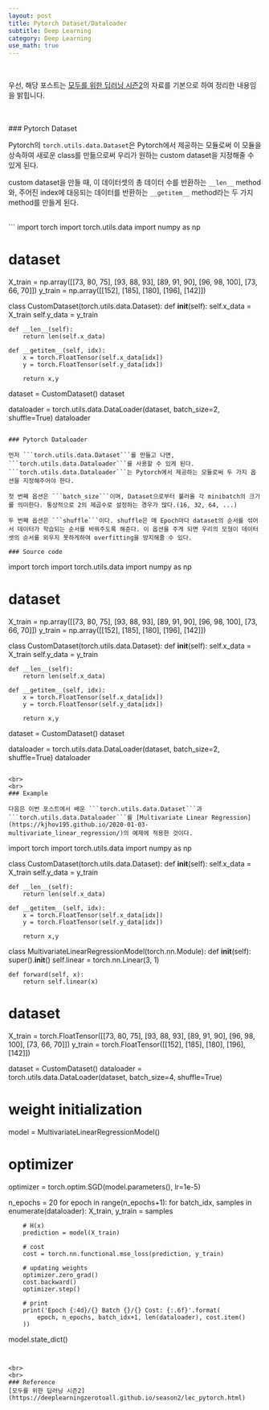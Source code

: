 ```yaml
---
layout: post
title: Pytorch Dataset/Dataloader
subtitle: Deep Learning
category: Deep Learning
use_math: true
---
```


<br>

우선, 해당 포스트는 [모두를 위한 딥러닝 시즌2](https://deeplearningzerotoall.github.io/season2/lec_pytorch.html)의 자료를 기본으로 하여 정리한 내용임을 밝힙니다.

<br>
<br>
### Pytorch Dataset

Pytorch의 ```torch.utils.data.Dataset```은 Pytorch에서 제공하는 모듈로써 이 모듈을 상속하여 새로운 class를 만듦으로써 우리가 원하는 custom dataset을 지정해줄 수 있게 된다.

custom dataset을 만들 때, 이 데이터셋의 총 데이터 수를 반환하는  ```__len__``` method와, 주어진 index에 대응되는 데이터를 반환하는 ```__getitem__``` method라는 두 가지 method를 만들게 된다.

<br>
```
import torch
import torch.utils.data
import numpy as np

# dataset
X_train = np.array([[73, 80, 75],
                             [93, 88, 93],
                             [89, 91, 90],
                             [96, 98, 100],
                             [73, 66, 70]])
y_train = np.array([[152], [185], [180], [196], [142]])


class CustomDataset(torch.utils.data.Dataset):
    def __init__(self):
        self.x_data = X_train
        self.y_data = y_train

    def __len__(self):
        return len(self.x_data)

    def __getitem__(self, idx):
        x = torch.FloatTensor(self.x_data[idx])
        y = torch.FloatTensor(self.y_data[idx])

        return x,y

dataset = CustomDataset()
dataset

dataloader = torch.utils.data.DataLoader(dataset, batch_size=2, shuffle=True)
dataloader
```

### Pytorch Dataloader

먼저 ```torch.utils.data.Dataset```를 만들고 나면, ```torch.utils.data.Dataloader```를 사용할 수 있게 된다. ```torch.utils.data.Dataloader```는 Pytorch에서 제공하는 모듈로써 두 가지 옵션을 지정해주어야 한다.

첫 번째 옵션은 ```batch_size```이며, Dataset으로부터 불러올 각 minibatch의 크기를 의미한다. 통상적으로 2의 제곱수로 설정하는 경우가 많다.(16, 32, 64, ...)

두 번째 옵션은 ```shuffle```이다. shuffle은 매 Epoch마다 dataset의 순서를 섞어서 데이터가 학습되는 순서를 바꿔주도록 해준다. 이 옵션을 주게 되면 우리의 모형이 데이터셋의 순서를 외우지 못하게하여 overfitting을 방지해줄 수 있다.

### Source code

```
import torch
import torch.utils.data
import numpy as np

# dataset
X_train = np.array([[73, 80, 75],
                             [93, 88, 93],
                             [89, 91, 90],
                             [96, 98, 100],
                             [73, 66, 70]])
y_train = np.array([[152], [185], [180], [196], [142]])


class CustomDataset(torch.utils.data.Dataset):
    def __init__(self):
        self.x_data = X_train
        self.y_data = y_train

    def __len__(self):
        return len(self.x_data)

    def __getitem__(self, idx):
        x = torch.FloatTensor(self.x_data[idx])
        y = torch.FloatTensor(self.y_data[idx])

        return x,y

dataset = CustomDataset()
dataset

dataloader = torch.utils.data.DataLoader(dataset, batch_size=2, shuffle=True)
dataloader
```

<br>
<br>
### Example

다음은 이번 포스트에서 배운 ```torch.utils.data.Dataset```과 ```torch.utils.data.Dataloader```를 [Multivariate Linear Regression](https://kjhov195.github.io/2020-01-03-multivariate_linear_regression/)의 예제에 적용한 것이다.

```
import torch
import torch.utils.data
import numpy as np

class CustomDataset(torch.utils.data.Dataset):
    def __init__(self):
        self.x_data = X_train
        self.y_data = y_train

    def __len__(self):
        return len(self.x_data)

    def __getitem__(self, idx):
        x = torch.FloatTensor(self.x_data[idx])
        y = torch.FloatTensor(self.y_data[idx])

        return x,y

class MultivariateLinearRegressionModel(torch.nn.Module):
    def __init__(self):
        super().__init__()
        self.linear = torch.nn.Linear(3, 1)

    def forward(self, x):
        return self.linear(x)


# dataset
X_train = torch.FloatTensor([[73, 80, 75],
                             [93, 88, 93],
                             [89, 91, 90],
                             [96, 98, 100],
                             [73, 66, 70]])
y_train = torch.FloatTensor([[152], [185], [180], [196], [142]])

dataset = CustomDataset()
dataloader = torch.utils.data.DataLoader(dataset, batch_size=4, shuffle=True)

# weight initialization
model = MultivariateLinearRegressionModel()

# optimizer
optimizer = torch.optim.SGD(model.parameters(), lr=1e-5)

n_epochs = 20
for epoch in range(n_epochs+1):
    for batch_idx, samples in enumerate(dataloader):
        X_train, y_train = samples

        # H(x)
        prediction = model(X_train)

        # cost
        cost = torch.nn.functional.mse_loss(prediction, y_train)

        # updating weights
        optimizer.zero_grad()
        cost.backward()
        optimizer.step()

        # print
        print('Epoch {:4d}/{} Batch {}/{} Cost: {:.6f}'.format(
            epoch, n_epochs, batch_idx+1, len(dataloader), cost.item()
        ))

model.state_dict()
```


<br>
<br>
### Reference
[모두를 위한 딥러닝 시즌2](https://deeplearningzerotoall.github.io/season2/lec_pytorch.html)
